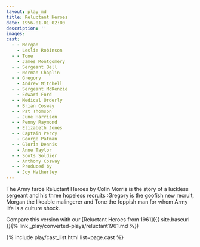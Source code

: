 ```yaml
---
layout: play_md
title: Reluctant Heroes
date: 1956-01-01 02:00
description: ''
images:
cast:
  - - Morgan
    - Leslie Robinson
  - - Tone
    - James Montgomery
  - - Sergeant Bell
    - Norman Chaplin
  - - Gregory
    - Andrew Mitchell
  - - Sergeant McKenzie
    - Edward Ford
  - - Medical Orderly
    - Brian Cosway
  - - Pat Thomson
    - June Harrison
  - - Penny Raymond
    - Elizabeth Jones
  - - Captain Percy
    - George Patman
  - - Gloria Dennis
    - Anne Taylor
  - - Scots Soldier
    - Anthony Cosway
  - - Produced by
    - Joy Hatherley
---
```


The Army farce Reluctant Heroes by Colin Morris is the story of a luckless sergeant and his three hopeless recruits :Gregory is the goofish new recruit, Morgan the likeable malingerer and Tone the foppish man for whom Army life is a culture shock.

Compare this version with our [Reluctant Heroes from 1961]({{ site.baseurl }}{% link _play/converted-plays/reluctant1961.md %})

{% include play/cast_list.html list=page.cast %}
